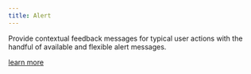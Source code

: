 ```yaml
---
title: Alert
---
```

Provide contextual feedback messages for typical user actions with the handful of available and flexible alert messages.

[learn more](https://getbootstrap.com/docs/5.0/components/alerts/)
